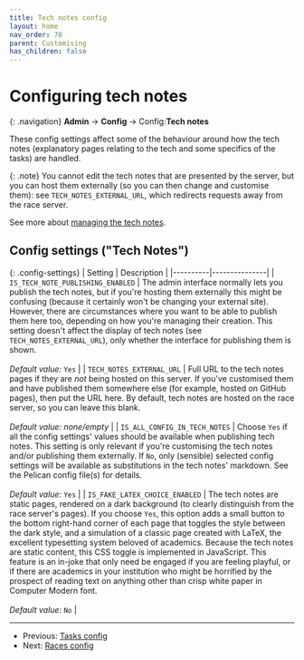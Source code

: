 ```yaml
---
title: Tech notes config
layout: home
nav_order: 70
parent: Customising
has_children: false
---
```



# Configuring tech notes

{: .navigation}
**Admin** → **Config** → Config:**Tech notes**

These config settings affect some of the behaviour around how
the tech notes (explanatory pages relating to the tech and some specifics of
the tasks) are handled.

{: .note}
You cannot edit the tech notes that are presented by the server, but you can
host them externally (so you can then change and customise them): see
`TECH_NOTES_EXTERNAL_URL`, which redirects requests away from the race server.
 
See more about [managing the tech notes](../static-content/tech-notes).





## Config settings ("Tech Notes")

{: .config-settings}
| Setting  | Description   |
|----------|---------------|
| `IS_TECH_NOTE_PUBLISHING_ENABLED` | The admin interface normally lets you publish the tech notes, but if you're hosting them externally this might be confusing (because it certainly won't be changing your external site). However, there are circumstances where you want to be able to publish them here too, depending on how you're managing their creation. This setting doesn't affect the display of tech notes (see `TECH_NOTES_EXTERNAL_URL`), only whether the interface for publishing them is shown.  <br><br> _Default value:_ `Yes` |
| `TECH_NOTES_EXTERNAL_URL` | Full URL to the tech notes pages if they are *not* being hosted on this server. If you've customised them and have published them somewhere else (for example, hosted on GitHub pages), then put the URL here. By default, tech notes are hosted on the race server, so you can leave this blank.  <br><br> _Default value:_ _none/empty_ |
| `IS_ALL_CONFIG_IN_TECH_NOTES` | Choose `Yes` if all the config settings' values should be available when publishing tech notes. This setting is only relevant if you're customising the tech notes and/or publishing them externally. If `No`, only (sensible) selected config settings will be available as substitutions in the tech notes' markdown. See the Pelican config file(s) for details.  <br><br> _Default value:_ `Yes` |
| `IS_FAKE_LATEX_CHOICE_ENABLED` | The tech notes are static pages, rendered on a dark background (to clearly distinguish from the race server's pages). If you choose `Yes`, this option adds a small button to the bottom right-hand corner of each page that toggles the style between the dark style, and a simulation of a classic page created with LaTeX, the excellent typesetting system beloved of academics. Because the tech notes are static content, this CSS toggle is implemented in JavaScript. This feature is an in-joke that only need be engaged if you are feeling playful, or if there are academics in your institution who might be horrified by the prospect of reading text on anything other than crisp white paper in Computer Modern font.  <br><br> _Default value:_ `No` |


 ---
 * Previous: [Tasks config](tasks)
 * Next: [Races config](races)